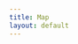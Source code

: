 ```yaml
---
title: Map
layout: default
---
```


<div id='plotlyRow' class='row'>
    <div id='eventMap' class='col-md-12 col-lg-6'></div>
    <div id='eventTable' class='col-md-12 col-lg-6'><div>
</div>

<script src="./js/map.js"></script>